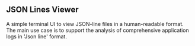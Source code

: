 JSON Lines Viewer
---
A simple terminal UI to view JSON-line files in a human-readable format.
The main use case is to support the analysis of comprehensive application logs in 'Json line' format.

